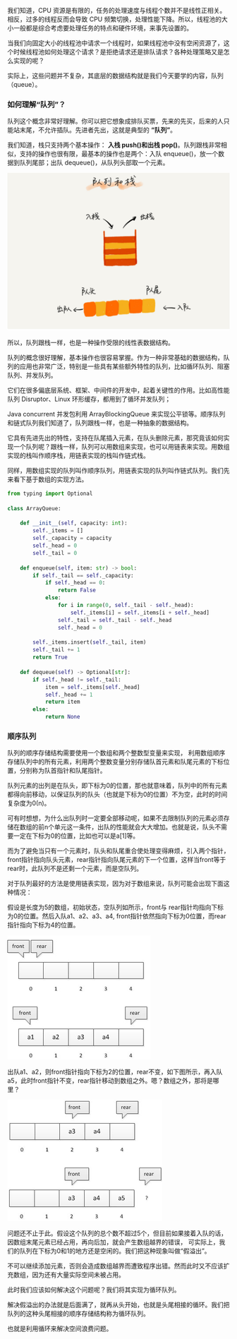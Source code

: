 我们知道，CPU 资源是有限的，任务的处理速度与线程个数并不是线性正相关。相反，过多的线程反而会导致 CPU 频繁切换，处理性能下降。所以，线程池的大小一般都是综合考虑要处理任务的特点和硬件环境，来事先设置的。

当我们向固定大小的线程池中请求一个线程时，如果线程池中没有空闲资源了，这个时候线程池如何处理这个请求？是拒绝请求还是排队请求？各种处理策略又是怎么实现的呢？

实际上，这些问题并不复杂，其底层的数据结构就是我们今天要学的内容，队列（queue）。

### 如何理解“队列”？

队列这个概念非常好理解。你可以把它想象成排队买票，先来的先买，后来的人只能站末尾，不允许插队。先进者先出，这就是典型的 **“队列”**。

我们知道，栈只支持两个基本操作： **入栈 push()和出栈 pop()**。队列跟栈非常相似，支持的操作也很有限，最基本的操作也是两个：入队 enqueue()，放一个数据到队列尾部；出队 dequeue()，从队列头部取一个元素。

![p1](p1_1.png)

所以，队列跟栈一样，也是一种操作受限的线性表数据结构。

队列的概念很好理解，基本操作也很容易掌握。作为一种非常基础的数据结构，队列的应用也非常广泛，特别是一些具有某些额外特性的队列，比如循环队列、阻塞队列、并发队列。

它们在很多偏底层系统、框架、中间件的开发中，起着关键性的作用。比如高性能队列 Disruptor、Linux 环形缓存，都用到了循环并发队列；

Java concurrent 并发包利用 ArrayBlockingQueue 来实现公平锁等。顺序队列和链式队列我们知道了，队列跟栈一样，也是一种抽象的数据结构。

它具有先进先出的特性，支持在队尾插入元素，在队头删除元素，那究竟该如何实现一个队列呢？跟栈一样，队列可以用数组来实现，也可以用链表来实现。用数组实现的栈叫作顺序栈，用链表实现的栈叫作链式栈。

同样，用数组实现的队列叫作顺序队列，用链表实现的队列叫作链式队列。我们先来看下基于数组的实现方法。


```python
from typing import Optional

class ArrayQueue:
    
    def __init__(self, capacity: int):
        self._items = []
        self._capacity = capacity
        self._head = 0
        self._tail = 0

    def enqueue(self, item: str) -> bool:
        if self._tail == self._capacity:
            if self._head == 0:
                return False
            else:
                for i in range(0, self._tail - self._head):
                    self._items[i] = self._items[i + self._head]
                self._tail = self._tail - self._head
                self._head = 0
        
        self._items.insert(self._tail, item)
        self._tail += 1
        return True
    
    def dequeue(self) -> Optional[str]:
        if self._head != self._tail:
            item = self._items[self._head]
            self._head += 1
            return item
        else:
            return None
```


### 顺序队列

队列的顺序存储结构需要使用一个数组和两个整数型变量来实现， 利用数组顺序存储队列中的所有元素，利用两个整数变量分别存储队首元素和队尾元素的下标位置，分别称为队首指针和队尾指针。

队列元素的出列是在队头，即下标为0的位置，那也就意味着，队列中的所有元素都得向前移动，以保证队列的队头（也就是下标为0的位置）不为空，此时的时间复杂度为0(n)。

可有时想想，为什么出队列时一定要全部移动呢，如果不去限制队列的元素必须存储在数组的前n个单元这一条件，出队的性能就会大大增加。也就是说，队头不需要一定在下标为0的位置，比如也可以是a[1]等。

而为了避免当只有一个元素时，队头和队尾重合使处理变得麻烦，引入两个指针，front指针指向队头元素，rear指针指向队尾元素的下一个位置，这样当front等于rear时，此队列不是还剩一个元素，而是空队列。

对于队列最好的方法是使用链表实现，因为对于数组来说，队列可能会出现下面这种情况：

假设是长度为5的数组，初始状态，空队列如所示，front与 rear指针均指向下标为0的位置。然后入队a1、a2、a3、a4, front指针依然指向下标为0位置，而rear指针指向下标为4的位置。

![p2](p2.png)

 
出队a1、a2，则front指针指向下标为2的位置，rear不变，如下图所示，再入队a5，此时front指针不变，rear指针移动到数组之外。嗯？数组之外，那将是哪里？


![p3](p3.png)

 
问题还不止于此。假设这个队列的总个数不超过5个，但目前如果接着入队的话，因数组末尾元素已经占用，再向后加，就会产生数组越界的错误，
可实际上，我们的队列在下标为0和1的地方还是空闲的。我们把这种现象叫做“假溢出”。

不可以继续添加元素，否则会造成数组越界而遭致程序出错。然而此时又不应该扩充数组，因为还有大量实际空间未被占用。

此时我们应该如何解决这个问题呢？我们将其实现为循环队列。

解决假溢出的办法就是后面满了，就再从头开始，也就是头尾相接的循环。我们把队列的这种头尾相接的顺序存储结构称为循环队列。

也就是利用循环来解决空间浪费问题。


